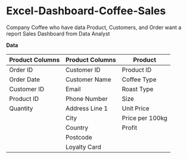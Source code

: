 # Excel-Dashboard-Coffee-Sales

Company Coffee who have data Product, Customers, and Order want a report Sales Dashboard from Data Analyst

**Data**

| **Product Columns** | **Product Columns** | **Product** |
| --- | --- | --- |
| Order ID      | Customer ID      | Product ID |
|Order Date     | Customer Name    | Coffee Type |
|Customer ID    | Email            | Roast Type |
|Product ID     | Phone Number     | Size |
|Quantity       | Address Line 1   | Unit Price |
|               | City             | Price per 100kg |
|               | Country          | Profit |
|               | Postcode         | |
|               | Loyalty Card     | |





















